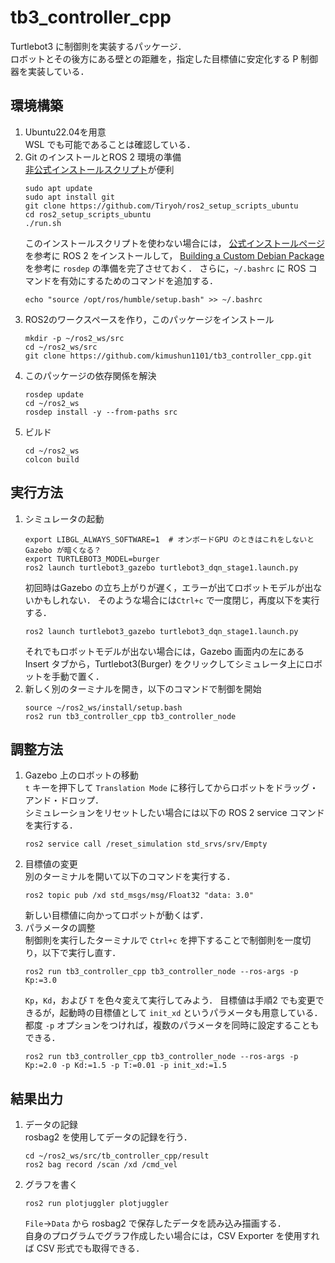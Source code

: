 # tb3_controller_cpp

Turtlebot3 に制御則を実装するパッケージ．  
ロボットとその後方にある壁との距離を，指定した目標値に安定化する P 制御器を実装している．

## 環境構築

1. Ubuntu22.04を用意  
   WSL でも可能であることは確認している．
2. Git のインストールとROS 2 環境の準備  
   [非公式インストールスクリプト](https://github.com/Tiryoh/ros2_setup_scripts_ubuntu)が便利
   ```
   sudo apt update
   sudo apt install git
   git clone https://github.com/Tiryoh/ros2_setup_scripts_ubuntu
   cd ros2_setup_scripts_ubuntu
   ./run.sh
   ```
   このインストールスクリプトを使わない場合には，
   [公式インストールページ](https://docs.ros.org/en/humble/Installation/Ubuntu-Install-Debians.html) を参考に ROS 2 をインストールして，
   [Building a Custom Debian Package](https://docs.ros.org/en/humble/How-To-Guides/Building-a-Custom-Debian-Package.html) を参考に `rosdep` の準備を完了させておく．
   さらに，`~/.bashrc` に ROS コマンドを有効にするためのコマンドを追加する．
   ```
   echo "source /opt/ros/humble/setup.bash" >> ~/.bashrc
   ```
3. ROS2のワークスペースを作り，このパッケージをインストール
   ```
   mkdir -p ~/ros2_ws/src
   cd ~/ros2_ws/src
   git clone https://github.com/kimushun1101/tb3_controller_cpp.git
   ```
4. このパッケージの依存関係を解決
   ```
   rosdep update
   cd ~/ros2_ws
   rosdep install -y --from-paths src
   ```
5. ビルド
   ```
   cd ~/ros2_ws
   colcon build
   ```

## 実行方法

1. シミュレータの起動
   ```
   export LIBGL_ALWAYS_SOFTWARE=1  # オンボードGPU のときはこれをしないとGazebo が暗くなる？
   export TURTLEBOT3_MODEL=burger
   ros2 launch turtlebot3_gazebo turtlebot3_dqn_stage1.launch.py
   ```
   初回時はGazebo の立ち上がりが遅く，エラーが出てロボットモデルが出ないかもしれない．
   そのような場合には`Ctrl+c` で一度閉じ，再度以下を実行する．
   ```
   ros2 launch turtlebot3_gazebo turtlebot3_dqn_stage1.launch.py
   ```
   それでもロボットモデルが出ない場合には，Gazebo 画面内の左にあるInsert タブから，Turtlebot3(Burger) をクリックしてシミュレータ上にロボットを手動で置く．
2. 新しく別のターミナルを開き，以下のコマンドで制御を開始
    ```
   source ~/ros2_ws/install/setup.bash
   ros2 run tb3_controller_cpp tb3_controller_node
   ```

## 調整方法
1. Gazebo 上のロボットの移動  
   `t` キーを押下して `Translation Mode` に移行してからロボットをドラッグ・アンド・ドロップ．  
   シミュレーションをリセットしたい場合には以下の ROS 2 service コマンドを実行する．
   ```
   ros2 service call /reset_simulation std_srvs/srv/Empty
   ```
2. 目標値の変更  
   別のターミナルを開いて以下のコマンドを実行する．
   ```
   ros2 topic pub /xd std_msgs/msg/Float32 "data: 3.0"
   ```
   新しい目標値に向かってロボットが動くはず．
3. パラメータの調整  
   制御則を実行したターミナルで `Ctrl+c` を押下することで制御則を一度切り，以下で実行し直す．
   ```
   ros2 run tb3_controller_cpp tb3_controller_node --ros-args -p Kp:=3.0
   ```
   `Kp`，`Kd`，および `T` を色々変えて実行してみよう．
   目標値は手順2 でも変更できるが，起動時の目標値として `init_xd` というパラメータも用意している．  
   都度 `-p` オプションをつければ，複数のパラメータを同時に設定することもできる．
   ```
   ros2 run tb3_controller_cpp tb3_controller_node --ros-args -p Kp:=2.0 -p Kd:=1.5 -p T:=0.01 -p init_xd:=1.5
   ```

## 結果出力
1. データの記録  
   rosbag2 を使用してデータの記録を行う．
   ```
   cd ~/ros2_ws/src/tb_controller_cpp/result
   ros2 bag record /scan /xd /cmd_vel
   ```
2. グラフを書く
   ```
   ros2 run plotjuggler plotjuggler
   ```
   `File`→`Data` から rosbag2 で保存したデータを読み込み描画する．  
   自身のプログラムでグラフ作成したい場合には，CSV Exporter を使用すれば CSV 形式でも取得できる．

